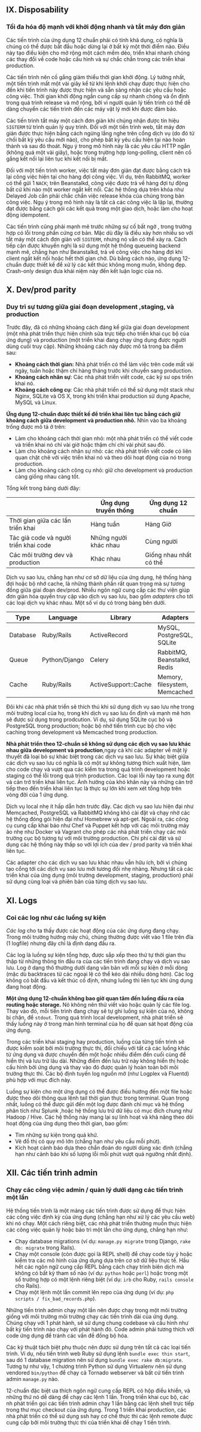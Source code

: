 ## IX. Disposability

### Tối đa hóa độ mạnh với khởi động nhanh và tắt máy đơn giản

  Các tiến trình của ứng dụng 12 chuẩn phải có tính khả dụng, có nghĩa là chúng có thể được bắt đầu hoặc dừng lại ở bất kỳ một thời điểm nào. Điều này tạo điều kiện cho mở rộng một cách mềm dẻo, triển khai nhanh chóng các thay đổi về code hoặc cấu hình và sự chắc chắn trong các triển khai production.

Các tiến trình nên cố gắng giảm thiểu thời gian khởi động. Lý tưởng nhất, một tiến trình mất một vài giây kể từ khi lệnh khởi chạy được thực hiện cho đến khi tiến trình này được thực hiện và sẵn sàng nhận các yêu cầu hoặc công việc. Thời gian khởi động ngắn cung cấp sự nhanh chóng và ổn định trong quá trình release và mở rộng, bởi vì người quản lý tiến trình có thể dễ dàng chuyển các tiến trình đến các máy vật lý mới khi được đảm bảo.

Các tiến trình tắt máy một cách đơn giản khi chúng nhận được tín hiệu `SIGTERM` từ trình quản lý quy trình. Đối với một tiến trình web, tắt máy đơn giản được thực hiện bằng cách ngừng lắng nghe trên cổng dịch vụ (do đó từ chối bất kỳ yêu cầu mới nào), cho phép bất kỳ yêu cầu hiện tại nào hoàn thành và sau đó thoát. Ngụ ý trong mô hình này là các yêu cầu HTTP ngắn (không quá một vài giây), hoặc trong trường hợp long-polling, client nên cố gắng kết nối lại liên tục khi kết nối bị mất.

Đối với một tiến trình worker, việc tắt máy đơn giản đạt được bằng cách trả lại công việc hiện tại cho hàng đợi công việc. Ví dụ, trên RabbitMQ, worker có thể gửi 1 `NACK`; trên Beanstalkd, công việc được trả về hàng đợi tự động bất cứ khi nào một worker ngắt kết nối. Các hệ thống dựa trên khóa như Delayed Job cần phải chắc chắn việc release khóa của chúng trong bản công việc. Ngụ ý trong mô hình này là tất cả các công việc là lặp lại, thường đạt được bằng cách gói các kết quả trong một giao dịch, hoặc làm cho hoạt động idempotent.
  
Các tiến trình cũng phải mạnh mẽ trước những sự cố bất ngờ , trong trường hợp có lỗi trong phần cứng cơ bản. Mặc dù đây là điều xảy hơn nhiều so với tắt máy một cách đơn giản với `SIGTERM`, nhưng nó vẫn có thể xảy ra. Cách tiếp cận được khuyến nghị là sử dụng một hệ thống queueing backend mạnh mẽ, chẳng hạn như Beanstalkd, trả về công việc cho hàng đợi khi client ngắt kết nối hoặc hết thời gian chờ. Dù bằng cách nào, ứng dụng 12-chuẩn được thiết kế để xử lý các kết thúc không mong muốn, không đẹp. Crash-only design đưa khái niệm này đến kết luận logic của nó.
## X. Dev/prod parity

### Duy trì sự tương  giữa giai đoạn development ,staging, và production 

Trước đây, đã có những khoảng cách đáng kể giữa giai đoạn development (một nhà phát triển thực hiện chỉnh sửa trực tiếp cho triển khai cục bộ của ứng dụng) và production (một triển khai đang chạy ứng dụng được người dùng cuối truy cập). Những khoảng cách này được mô tả trong ba điểm sau:

* **Khoảng cách thời gian:** Nhà phát triển có thể làm việc trên code mất vài ngày, tuần hoặc thậm chí hàng tháng trước khi chuyển sang production.
* **Khoảng cách nhân sự**: Các nhà phát triển viết code, các kỹ sư ops triển khai nó.
* **Khoảng cách công cụ**: Các nhà phát triển có thể sử dụng một stack như Nginx, SQLite và OS X, trong khi triển khai production sử dụng Apache, MySQL và Linux.

**Ứng dụng 12-chuẩn được thiết kế để triển khai liên tục bằng cách giữ khoảng cách giữa development và production nhỏ.** Nhìn vào ba khoảng trống được mô tả ở trên:
* Làm cho khoảng cách thời gian nhỏ: một nhà phát triển có thể viết code và triển khai nó chỉ vài giờ hoặc thậm chí chỉ vài phút sau đó.
* Làm cho khoảng cách nhân sự nhỏ: các nhà phát triển viết code có liên quan chặt chẽ với việc triển khai nó và theo dõi hoạt động của nó trong production.
* Làm cho khoảng cách công cụ nhỏ: giữ cho development và production càng giống nhau càng tốt.

Tổng kết trong bảng dưới đây:


|  |  Ứng dụng truyền thống|  Ứng dụng 12 chuẩn |
| ----- |-------|-------
| Thời gian giữa các lần triển khai |  Hàng tuần |  Hàng Giờ |  
| Tác giả code và người triển khai code|  Những người khác nhau |  Cùng người |  
| Các môi trường dev và production |  Khác nhau |  Giống nhau nhất có thể | 

Dịch vụ sao lưu, chẳng hạn như cơ sở dữ liệu của ứng dụng, hệ thống hàng đợi hoặc bộ nhớ cache, là những  thành phần rất quan trọng mà sự tương đồng giữa giai đoạn dev/prod. Nhiều ngôn ngữ cung cấp các thư viện giúp đơn giản hóa quyền truy cập vào dịch vụ sao lưu, bao gồm *adapters* cho tới các loại dịch vụ khác nhau. Một số ví dụ có trong bảng bên dưới.


| Type |  Language |  Library |  Adapters |
| ----- |-----|------|-----
| Database |  Ruby/Rails |  ActiveRecord |  MySQL, PostgreSQL, SQLite |  
| Queue |  Python/Django |  Celery |  RabbitMQ, Beanstalkd, Redis |  
| Cache |  Ruby/Rails |  ActiveSupport::Cache |  Memory, filesystem, Memcached | 

Đôi khi các nhà phát triển sẽ thích thú khi sử dụng dịch vụ sao lưu nhẹ trong môi trường local của họ, trong khi dịch vụ sao lưu ổn định và mạnh mẽ hơn sẽ được sử dụng trong prodcution. Ví dụ, sử dụng SQLite cục bộ và PostgreSQL trong production; hoặc bộ nhớ tiến trình cục bộ cho việc caching trong development và Memcached trong production.

**Nhà phát triển theo 12-chuẩn sẽ không sử dụng các dịch vụ sao lưu khác nhau giữa development và production**,ngay cả khi các adapter về mặt lý thuyết đã loại bỏ sự khác biệt trong các dịch vụ sao lưu. Sự khác biệt giữa các dịch vụ sao lưu có nghĩa là có một sự không tương thích xuất hiện, làm cho code chạy và vượt qua các kiểm tra trong quá trình development hoặc staging có thể lỗi  trong quá trình production. Các loại lỗi này tạo ra xung đột và cản trở triển khai liên tục. Ảnh hưởng của khó khăn này và những cản trở tiếp theo đến triển khai liên tục là thực sự lớn khi xem xét tổng hợp trên vòng đời của 1 ứng dụng.

Dịch vụ local nhẹ ít hấp dẫn hơn trước đây. Các dịch vụ sao lưu hiện đại như Memcached, PostgreSQL và RabbitMQ không khó cài đặt và chạy nhờ các hệ thống đóng gói hiện đại như Homebrew và apt-get. Ngoài ra, các công cụ cung cấp khai báo như Chef và Puppet kết hợp với các môi trường máy ảo nhẹ như Docker và Vagrant cho phép các nhà phát triển chạy các môi trường cục bộ tương tự với môi trường production. Chi phí cài đặt và sử dụng các hệ thống này thấp so với lợi ích của dev / prod parity và triển khai liên tục.

Các adapter cho các dịch vụ sao lưu khác nhau vẫn hữu ích, bởi vì chúng tạo cổng tới các dịch vụ sao lưu mới tương đối nhẹ nhàng. Nhưng tất cả các triển khai của ứng dụng (môi trường development, staging, production) phải sử dụng cùng loại và phiên bản của từng dịch vụ sao lưu.
## XI. Logs

### Coi các log như các luồng sự kiện

_Các log_ cho ta thấy được các hoạt động của các ứng dụng đang chạy. Trong môi trường hướng máy chủ, chúng thường được viết vào 1 file trên đĩa  (1 logfile) nhưng đây chỉ là định dạng đầu ra.

Các log là luồng sự kiện tổng hợp, được sắp xếp theo thứ tự thời gian thu thập từ những thông tin đầu ra của các tiến trình đang chạy và dịch vụ sao lưu. Log ở dạng thô thường dưới dạng văn bản với mỗi sự kiện ở mỗi dòng (mặc dù backtraces từ các ngoại lệ có thể kéo dài nhiều dòng hơn). Các log không có bắt đầu và kết thúc cố định, nhưng luồng thì liên tục khi ứng dụng đang hoạt động.

**Một ứng dụng 12-chuẩn không bao giờ quan tâm đến luồng đầu ra của routing hoặc storage.** Nó không nên thử viết vào hoặc quản lý các file log. Thay vào đó, mỗi tiến trình đang chạy sẽ tự ghi luồng sự kiện của nó, không bị chặn, để `stdout`. Trong quá trình local development, nhà phát triển sẽ thấy luồng này ở trong màn hình terminal  của họ để quan sát họat động của ứng dụng.

Trong các triển khai staging hay production, luồng của từng tiến trình sẽ được kiểm soát bởi môi trường thực thi, đối chiếu với tất cả các luồng khác từ ứng dụng và được chuyển đến một hoặc nhiều điểm đến cuối cùng để hiển thị và lưu trữ lâu dài. Những điểm đến lưu trữ này không hiển thị hoặc cấu hình bởi ứng dụng và thay vào đó được quản lý hoàn toàn bởi môi trường thực thi. Các bộ định tuyến log nguồn mở (như Logplex và Fluentd) phù hợp với mục đích này.

Luồng sự kiện cho một ứng dụng có thể được điều hướng đến một file hoặc được theo dõi thông qua lệnh tail thời gian thực trong terminal. Quan trọng nhất, luồng có thể được gửi đến một log được đánh chỉ mục và hệ thống phân tích như Splunk ,hoặc hệ thống lưu trữ dữ liệu có mục đích chung như Hadoop / Hive. Các hệ thống này mang lại sự linh hoạt và khả năng theo dõi hoạt động của ứng dụng theo thời gian, bao gồm:

* Tìm những sự kiện trong quá khứ.
* Vẽ đồ thị có quy mô lớn (chẳng hạn như yêu cầu mỗi phút).
* Kích hoạt cảnh báo dựa theo chẩn đoán do người dùng xác định (chẳng hạn như cảnh báo khi số lượng lỗi mỗi phút vượt quá ngưỡng nhất định).
## XII. Các tiến trình admin

### Chạy các công việc admin / quản lý dưới dạng các tiến trình một lần

Hệ thống tiến trình là một mảng các tiến trình được sử dụng để thực hiện  các công việc định kỳ của ứng dụng (chẳng hạn như xử lý các yêu cầu web) khi nó chạy. Một cách riêng biệt, các nhà phát triển thường muốn thực hiện các công việc quản lý hoặc bảo trì một lần cho ứng dụng, chẳng hạn như: 

* Chạy database migrations (ví dụ: `manage.py migrate` trong Django, `rake db: migrate` trong Rails).
* Chạy một console (còn được gọi là REPL shell) để chạy code tùy ý hoặc kiểm tra các mô hình của ứng dụng dựa trên cơ sở dữ liệu thực tế. Hầu hết các ngôn ngữ cung cấp REPL bằng cách chạy trình biên dịch mà không có bất kỳ tham số nào (ví dụ: `python` hoặc `perl`) hoặc trong một số trường hợp có một lệnh riêng biệt (ví dụ: `irb` cho Ruby, `rails console` cho Rails).
* Chạy một lệnh một lần commit  lên repo của ứng dụng (ví dụ: `php scripts / fix_bad_records.php`).

Những tiến trình admin chạy một lần nên được chạy trong một môi trường giống  với môi trường môi trường chạy các tiến trình dài của ứng dụng. Chúng chạy với 1 phát hành, sẽ sử dụng chung codebase và cấu hình như bất kỳ tiến trình nào chạy với phát hành đó. Code admin phải tương thích với code ứng dụng để tránh các vấn đề đồng bộ hóa.

Các kỹ thuật tách biệt phụ thuộc nên được sử dụng trên tất cả các loại tiến trình. Ví dụ, nếu tiến trình web Ruby sử dụng lệnh `bundle exec thin start`, sau dó 1 database migration nên sử dụng `bundle exec rake db:migrate`. Tương tự như vậy, 1 chương trình Python sử dụng Virtualenv nên sử dụng vendored `bin/python` để chạy cả Tornado webserver và bất cứ tiến trình admin `manage.py` nào.

12-chuẩn đặc biệt ưa thích ngôn ngữ cung cấp REPL có hộp điều khiển, và những thứ nó dễ dàng để chạy các lệnh 1 lần. Trong triển khai cục bộ, các nh phát triển gọi các tiến trình admin chạy 1 lần bằng các lệnh shell trực tiếp trong thư mục checkout của ứng dụng. Trong 1 triển khai production, các nhà phát triển có thể sử dụng ssh hay cơ chế thực thi các lệnh remote được cung cấp bởi môi trường thực thi của triển khai để chạy 1 tiến trình.
